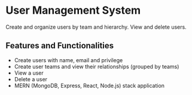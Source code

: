 # User Management System

Create and organize users by team and hierarchy. View and delete users.

## Features and Functionalities

- Create users with name, email and privilege
- Create user teams and view their relationships (grouped by teams)
- View a user
- Delete a user
- MERN (MongoDB, Express, React, Node.js) stack application
